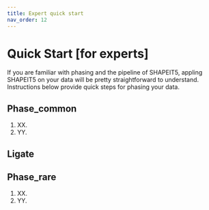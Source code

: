 ```yaml
---
title: Expert quick start
nav_order: 12
---
```


# Quick Start  [for experts]

If you are familiar with phasing and the pipeline of SHAPEIT5, appling SHAPEIT5 on your data will be pretty straightforward to understand.
Instructions below provide quick steps for phasing your data.

## Phase_common

1. XX.
2. YY.

## Ligate

## Phase_rare

1. XX.
2. YY.
